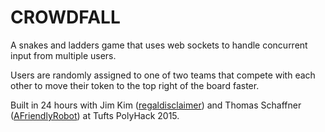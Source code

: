# CROWDFALL

A snakes and ladders game that uses web sockets to handle concurrent input from multiple users.

Users are randomly assigned to one of two teams that compete with each other to move their token to the top right of the board faster.

Built in 24 hours with Jim Kim ([regaldisclaimer](https://github.com/regaldisclaimer)) and Thomas Schaffner ([AFriendlyRobot](https://github.com/AFriendlyRobot))
at Tufts PolyHack 2015.
